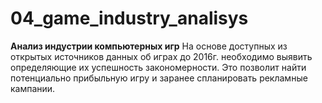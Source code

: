 # 04_game_industry_analisys
**Анализ индустрии компьютерных игр**
На основе доступных из открытых источников данных об играх до 2016г. необходимо выявить определяющие их успешность закономерности. Это позволит найти потенциально прибыльную игру и заранее спланировать рекламные кампании.
